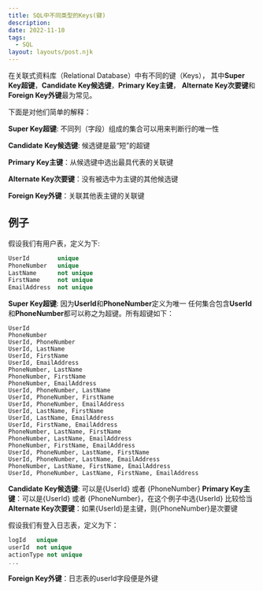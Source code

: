 ```yaml
---
title: SQL中不同类型的Keys(键)
description: 
date: 2022-11-10
tags:
  - SQL
layout: layouts/post.njk
---
```

在关联式资料库（Relational Database）中有不同的键（Keys），
其中**Super Key超键**，**Candidate Key候选键**，**Primary Key主键**，
**Alternate Key次要键**和**Foreign Key外键**最为常见。

下面是对他们简单的解释：

**Super Key超键**: 不同列（字段）组成的集合可以用来判断行的唯一性

**Candidate Key候选键**: 候选键是最“短”的超键

**Primary Key主键**：从候选键中选出最具代表的关联键

**Alternate Key次要键**：没有被选中为主键的其他候选键

**Foreign Key外键**：关联其他表主键的关联键

## 例子
假设我们有用户表，定义为下:
```sql
UserId        unique
PhoneNumber   unique
LastName      not unique
FirstName     not unique
EmailAddress  not unique
```

**Super Key超键**: 因为**UserId**和**PhoneNumber**定义为唯一
任何集合包含**UserId**和**PhoneNumber**都可以称之为超键。所有超键如下：
```
UserId
PhoneNumber
UserId, PhoneNumber
UserId, LastName
UserId, FirstName
UserId, EmailAddress
PhoneNumber, LastName
PhoneNumber, FirstName
PhoneNumber, EmailAddress
UserId, PhoneNumber, LastName
UserId, PhoneNumber, FirstName
UserId, PhoneNumber, EmailAddress
UserId, LastName, FirstName
UserId, LastName, EmailAddress
UserId, FirstName, EmailAddress
PhoneNumber, LastName, FirstName
PhoneNumber, LastName, EmailAddress
PhoneNumber, FirstName, EmailAddress
UserId, PhoneNumber, LastName, FirstName
UserId, PhoneNumber, LastName, EmailAddress
PhoneNumber, LastName, FirstName, EmailAddress
UserId, PhoneNumber, LastName, FirstName, EmailAddress
```
**Candidate Key候选键**: 可以是{UserId} 或者 {PhoneNumber}
**Primary Key主键**：可以是{UserId} 或者 {PhoneNumber}，在这个例子中选{UserId}
比较恰当
**Alternate Key次要键**：如果{UserId}是主键，则{PhoneNumber}是次要键

假设我们有登入日志表，定义为下：
```sql
logId   unique
userId  not unique
actionType not unique
...
```

**Foreign Key外键**：日志表的userId字段便是外键
